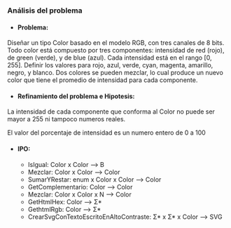 ### Análisis del problema
* #### Problema: 
Diseñar un tipo Color basado en el modelo RGB, con tres canales de 8 bits. Todo color está compuesto por tres componentes: intensidad de red (rojo), de green (verde), y de blue (azul). Cada intensidad está en el rango [0, 255]. Definir los valores para rojo, azul, verde, cyan, magenta, amarillo, negro, y blanco. Dos colores se pueden mezclar, lo cual produce un nuevo color que tiene el promedio de intensidad para cada componente.

* #### Refinamiento del problema e Hipotesis:
La intensidad de cada componente que conforma al Color no puede ser mayor a 255 ni tampoco numeros reales.

El valor del porcentaje de intensidad es un numero entero de 0 a 100


* #### IPO:
    * IsIgual: Color x Color --> B   
    * Mezclar: Color x Color --> Color
    * SumarYRestar: enum x Color x Color --> Color
    * GetComplementario: Color --> Color
    * Mezclar: Color x Color x N --> Color  
    * GetHtmlHex: Color --> Σ*
    * GethtmlRgb: Color --> Σ*
    * CrearSvgConTextoEscritoEnAltoContraste: Σ* x Σ* x Color -->  SVG
